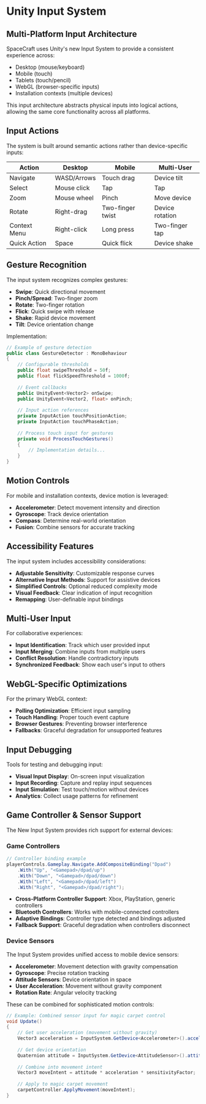 # Unity Input System

## Multi-Platform Input Architecture

SpaceCraft uses Unity's new Input System to provide a consistent experience across:

- Desktop (mouse/keyboard)
- Mobile (touch)
- Tablets (touch/pencil)
- WebGL (browser-specific inputs)
- Installation contexts (multiple devices)

This input architecture abstracts physical inputs into logical actions, allowing the same core functionality across all platforms.

## Input Actions

The system is built around semantic actions rather than device-specific inputs:

| Action       | Desktop         | Mobile           | Multi-User      |
|--------------|-----------------|------------------|-----------------|
| Navigate     | WASD/Arrows     | Touch drag       | Device tilt     |
| Select       | Mouse click     | Tap              | Tap             |
| Zoom         | Mouse wheel     | Pinch            | Move device     |
| Rotate       | Right-drag      | Two-finger twist | Device rotation |
| Context Menu | Right-click     | Long press       | Two-finger tap  |
| Quick Action | Space           | Quick flick      | Device shake    |

## Gesture Recognition

The input system recognizes complex gestures:

- **Swipe**: Quick directional movement
- **Pinch/Spread**: Two-finger zoom
- **Rotate**: Two-finger rotation
- **Flick**: Quick swipe with release
- **Shake**: Rapid device movement
- **Tilt**: Device orientation change

Implementation:
```csharp
// Example of gesture detection
public class GestureDetector : MonoBehaviour
{
    // Configurable thresholds
    public float swipeThreshold = 50f;
    public float flickSpeedThreshold = 1000f;
    
    // Event callbacks
    public UnityEvent<Vector2> onSwipe;
    public UnityEvent<Vector2, float> onPinch;
    
    // Input action references
    private InputAction touchPositionAction;
    private InputAction touchPhaseAction;
    
    // Process touch input for gestures
    private void ProcessTouchGestures()
    {
        // Implementation details...
    }
}
```

## Motion Controls

For mobile and installation contexts, device motion is leveraged:

- **Accelerometer**: Detect movement intensity and direction
- **Gyroscope**: Track device orientation
- **Compass**: Determine real-world orientation
- **Fusion**: Combine sensors for accurate tracking

## Accessibility Features

The input system includes accessibility considerations:

- **Adjustable Sensitivity**: Customizable response curves
- **Alternative Input Methods**: Support for assistive devices
- **Simplified Controls**: Optional reduced complexity mode
- **Visual Feedback**: Clear indication of input recognition
- **Remapping**: User-definable input bindings

## Multi-User Input

For collaborative experiences:

- **Input Identification**: Track which user provided input
- **Input Merging**: Combine inputs from multiple users
- **Conflict Resolution**: Handle contradictory inputs
- **Synchronized Feedback**: Show each user's input to others

## WebGL-Specific Optimizations

For the primary WebGL context:

- **Polling Optimization**: Efficient input sampling
- **Touch Handling**: Proper touch event capture
- **Browser Gestures**: Preventing browser interference
- **Fallbacks**: Graceful degradation for unsupported features

## Input Debugging

Tools for testing and debugging input:

- **Visual Input Display**: On-screen input visualization
- **Input Recording**: Capture and replay input sequences
- **Input Simulation**: Test touch/motion without devices
- **Analytics**: Collect usage patterns for refinement

## Game Controller & Sensor Support

The New Input System provides rich support for external devices:

### Game Controllers

```csharp
// Controller binding example
playerControls.Gameplay.Navigate.AddCompositeBinding("Dpad")
    .With("Up", "<Gamepad>/dpad/up")
    .With("Down", "<Gamepad>/dpad/down")
    .With("Left", "<Gamepad>/dpad/left")
    .With("Right", "<Gamepad>/dpad/right");
```

- **Cross-Platform Controller Support**: Xbox, PlayStation, generic controllers
- **Bluetooth Controllers**: Works with mobile-connected controllers
- **Adaptive Bindings**: Controller type detected and bindings adjusted
- **Fallback Support**: Graceful degradation when controllers disconnect

### Device Sensors

The Input System provides unified access to mobile device sensors:

- **Accelerometer**: Movement detection with gravity compensation
- **Gyroscope**: Precise rotation tracking
- **Attitude Sensors**: Device orientation in space
- **User Acceleration**: Movement without gravity component
- **Rotation Rate**: Angular velocity tracking

These can be combined for sophisticated motion controls:

```csharp
// Example: Combined sensor input for magic carpet control
void Update()
{
    // Get user acceleration (movement without gravity)
    Vector3 acceleration = InputSystem.GetDevice<Accelerometer>().acceleration.ReadValue();
    
    // Get device orientation
    Quaternion attitude = InputSystem.GetDevice<AttitudeSensor>().attitude.ReadValue();
    
    // Combine into movement intent
    Vector3 moveIntent = attitude * acceleration * sensitivityFactor;
    
    // Apply to magic carpet movement
    carpetController.ApplyMovement(moveIntent);
}
``` 